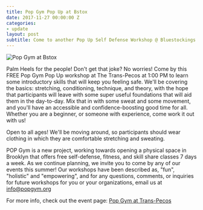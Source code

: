 ```yaml
---
title: Pop Gym Pop Up at Bstox
date: 2017-11-27 00:00:00 Z
categories:
- update
layout: post
subtitle: Come to another Pop Up Self Defense Workshop @ Bluestockings Bookstore!
---
```


![Pop Gym at Bstox](/assets/.jpg)


Palm Heels for the people! Don't get that joke? No worries! Come by this FREE Pop Gym Pop Up workshop at The Trans-Pecos at 1:00 PM to learn some introductory skills that will keep you feeling safe. We'll be covering the basics: stretching, conditioning, technique, and theory, with the hope that participants will leave with some super useful foundations that will aid them in the day-to-day. Mix that in with some sweat and some movement, and you'll have an accessible and confidence-boosting good time for all. Whether you are a beginner, or someone with experience, come work it out with us!

Open to all ages! We'll be moving around, so participants should wear clothing in which they are comfortable stretching and sweating.

POP Gym is a new project, working towards opening a physical space in Brooklyn that offers free self-defense, fitness, and skill share classes 7 days a week. As we continue planning, we invite you to come by any of our events this summer! Our workshops have been described as, "fun", "holistic" and "empowering", and for any questions, comments, or inquiries for future workshops for you or your organizations, email us at info@popgym.org


For more info, check out the event page: [Pop Gym at Trans-Pecos](https://www.facebook.com/events/1601854973187256/)
